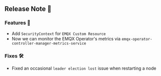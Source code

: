 ## Release Note 🍻

### Features 🌈

- Add `SecurityContext` for `EMQX Custom Resource`
- Now we can monitor the EMQX Operator's metrics via `emqx-operator-controller-manager-metrics-service`

### Fixes 🛠

- Fixed an occasional `leader election lost` issue when restarting a node